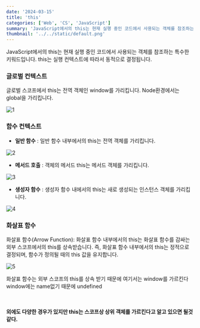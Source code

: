 ```yaml
---
date: '2024-03-15'
title: 'this'
categories: ['Web', 'CS', 'JavaScript']
summary: 'JavaScript에서의 this는 현재 실행 중인 코드에서 사용되는 객체를 참조하는 특수한 키워드입니다. '
thumbnail: '../../static/default.png'
---
```


JavaScript에서의 this는 현재 실행 중인 코드에서 사용되는 객체를 참조하는 특수한 키워드입니다. this는 실행 컨텍스트에 따라서 동적으로 결정됩니다.

### 글로벌 컨텍스트

글로벌 스코프에서 this는 전역 객체인 window를 가리킵니다. Node환경에서는 global을 가리킵니다.

![1](https://i.ibb.co/znDXSRq/5.png)

### 함수 컨텍스트

- **일반 함수** : 일반 함수 내부에서의 this는 전역 객체를 가리킵니다.

![2](https://i.ibb.co/q1DB5g6/4.png)

- **메서드 호출** : 객체의 메서드 this는 메서드 객체를 가리킵니다.

![3](https://i.ibb.co/34QpyXL/3.png)

- **생성자 함수** : 생성자 함수 내에서의 this는 새로 생성되는 인스턴스 객체를 가리킵니다.

![4](https://i.ibb.co/fXSP5wZ/2.png)

### 화살표 함수

화살표 함수(Arrow Function): 화살표 함수 내부에서의 this는 화살표 함수를 감싸는 외부 스코프에서의 this를 상속받습니다. 즉, 화살표 함수 내부에서의 this는 정적으로 결정되며, 함수가 정의될 때의 this 값을 유지합니다.

![5](https://i.ibb.co/sFZCrch/1.png)

화살표 함수는 외부 스코프의 this를 상속 받기 때문에 여기서는 window를 가르킨다<br> window에는 name없기 때문에 undefined
<br>
<br>
<br>

**외에도 다양한 경우가 있지만 this는 스코프상 상위 객체를 가르킨다고 알고 있으면 될것 같다.**
